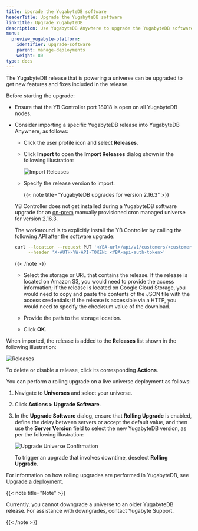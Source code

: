 ```yaml
---
title: Upgrade the YugabyteDB software
headerTitle: Upgrade the YugabyteDB software
linkTitle: Upgrade YugabyteDB
description: Use YugabyteDB Anywhere to upgrade the YugabyteDB software.
menu:
  preview_yugabyte-platform:
    identifier: upgrade-software
    parent: manage-deployments
    weight: 80
type: docs
---
```


The YugabyteDB release that is powering a universe can be upgraded to get new features and fixes included in the release.

Before starting the upgrade:

- Ensure that the YB Controller port 18018 is open on all YugabyteDB nodes.

- Consider importing a specific YugabyteDB release into YugabyteDB Anywhere, as follows:

  - Click the user profile icon and select **Releases**.

  - Click **Import** to open the **Import Releases** dialog shown in the following illustration:

    ![Import Releases](/images/yp/import-releases.png)

  - Specify the release version to import.

    {{< note title="YugabyteDB upgrades for version 2.16.3" >}}

  YB Controller does not get installed during a YugabyteDB software upgrade for an [on-prem](../../configure-yugabyte-platform/set-up-cloud-provider/on-premises/) manually provisioned cron managed universe for version 2.16.3.

  The workaround is to explicitly install the YB Controller by calling the following API after the software upgrade:

  ```sh
  curl --location --request PUT '<YBA-url>/api/v1/customers/<customerUUID>/universes/<universeUUID>/ybc/install' \
       --header 'X-AUTH-YW-API-TOKEN: <YBA-api-auth-token>'
  ```

    {{< /note >}}

  - Select the storage or URL that contains the release. If the release is located on Amazon S3, you would need to provide the access information; if the release is located on Google Cloud Storage, you would need to copy and paste the contents of the JSON file with the access credentials; if the release is accessible via a HTTP, you would need to specify the checksum value of the download.

  - Provide the path to the storage location.

  - Click **OK**.

When imported, the release is added to the **Releases** list shown in the following illustration:

![Releases](/images/yp/releases-list.png)<br>

To delete or disable a release, click its corresponding **Actions**.

You can perform a rolling upgrade on a live universe deployment as follows:

1. Navigate to **Universes** and select your universe.

1. Click **Actions > Upgrade Software**.

1. In the **Upgrade Software** dialog, ensure that **Rolling Upgrade** is enabled, define the delay between servers or accept the default value, and then use the **Server Version** field to select the new YugabyteDB version, as per the following illustration:

    ![Upgrade Universe Confirmation](/images/ee/upgrade-univ-2.png)

    To trigger an upgrade that involves downtime, deselect **Rolling Upgrade**.

For information on how rolling upgrades are performed in YugabyteDB, see [Upgrade a deployment](../../../manage/upgrade-deployment/).

{{< note title="Note" >}}

Currently, you cannot downgrade a universe to an older YugabyteDB release. For assistance with downgrades, contact Yugabyte Support.

{{< /note >}}
